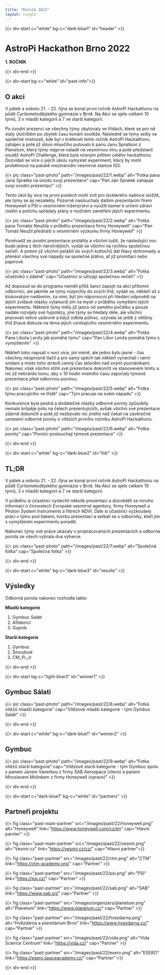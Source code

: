 ```yaml
---
title: "Ročník 2022"
layout: single
---
```

{{< div-start c="white" bg-c="dark-blue1" id="header" >}}

# AstroPi Hackathon Brno 2022


**1. ROČNÍK**

{{< div-end >}}

{{< div-start bg-c="white" id="past-info">}}

## O akci


V pátek a sobotu 21. - 22. října se konal první ročník AstroPi Hackathonu na půdě Cyrilometodějského gymnázia v Brně. Na Akci se sjelo celkem 10 týmů, 3 v mladší kategorii a 7 ve starší kategorii.


Po úvodní prezenci se všechny týmy ubytovaly ve třídách, které se pro ně staly útočištěm po zbytek času konání soutěže. Následně se týmy sešly ve společné místnosti, kde byl v krátkosti tento ročník AstroPi Hackathonu zahájen a poté již slovo mluvčího putovalo k panu Janu Spratkovi z Planetum, který týmy nejprve naladil na vesmírnou vlnu a poté představil soutěž AstroPi Challenge, která byla nosným pilířem celého hackathonu. Dozvídali se více o jejich úkolu vymyslet experiment, který by mohl proběhnout na palubě mezínárodní vesmírné stanice ISS.

{{< pic class="past-photo" path="/images/past/22/1.webp" alt="Fotka pana Jana Spratka na úvodu svojí prezentace" cap="Pan Jan Spratek zahajuje svoji úvodní prezentaci" >}}

Tento úkol by sice na první poslech mohl znít pro leckterého našince složitě, ale týmy se jej nezalekly. Pozorně naslouchaly dalším prezentacím firem Honeywell a PSI o vesmírném inženýrství a využití kamer k určení zdraví rostlin a potichu spřádaly plány o možném zaměření jejich experimentu. 

{{< pic class="past-photo" path="/images/past/22/2.webp" alt="Fotka pana Tomáše Neužila v průběhu prezentace firmy Honeywell" cap="Pan Tomáš Neužil přednáší o vesmírném výzkumu firmy Honeywell" >}}

Poněvadž se úvodní prezentace protáhly a všichni tušili, že následující noc bude jedna z těch náročnějších, vydali se všichni na rychlou společnou večeři. A potom již všichni pelášili do svých kutlochů dát hlavy dohromady a přenést všechny své nápady na společné plátno, ať již promítací nebo papírové.

{{< pic class="past-photo" path="/images/past/22/3.webp" alt="Fotka účastníků v jídelně" cap="Účastníci si užívjají společnou večeři" >}}

Až doposud se do programu neměli příliš šanci zapojit na akci přítomní odborníci, ale jakmile se týmy rozprchly do svých tříd, vydali se, někteří až s klukovským nadšením, za nimi, být jim nápomocní při hledání odpovědí na jejich zvídavé otázky vytanuvší jim na mysli v průběhu vymýšlení jejich experimentu. Některé týmy měly již jasno od samého počátku a pouze nadále rozvíjely své hypotézy, jiné týmy se hledaly déle, ale všichni pracovali velice usilovně a když odbila půlnoc, ozývala se ještě z většiny tříd žhavá diskuze na téma jejich vznikajícího vesmírného experimentu.

{{< pic class="past-photo" path="/images/past/22/4.webp" alt="Fotka Pana Libota Lenžy jak pomáhá týmu" cap="Pan Libor Lenža pomáhá týmu s vymýšlením" >}}

Někteří toho napsali v noci více, jiní méně, ale jedno bylo jasné - čas všechny neúprosně tlačil a pro samý spěch tak někteří vynechali i ranní snídani a místo toho strávili cenný čas skloněni nad svými poznámkami. Nakonec však všichni stihli své prezentace dokončit ve stanoveném limitu a nic již nebránilo tomu, aby v 10 hodin místního času započaly týmové prezentace před odbornou porotou.

{{< pic class="past-photo" path="/images/past/22/5.webp" alt="Fotka týmu pracujícího ve třídě" cap="Tým pracuje na svém nápadu" >}}

Konkurence byla pestrá a dodatečné otázky odborné poroty způsobily nemalé krůpěje potu na čelech prezentujících, avšak všichni své prezentace zdárně dokončili a poté již nezbývalo nic jiného než čekat na závěrečné usnesení odborné poroty o vítězích prvního ročníku AstroPi Hackathonu.

{{< pic class="past-photo" path="/images/past/22/6.webp" alt="Fotka poroty" cap="Porotci poslouchají týmové prezentace" >}}

{{< div-end >}}

{{< div-start c="white" bg-c="dark-blue2" id="tldr" >}}

## TL;DR


V pátek a sobotu 21. - 22. října se konal první ročník AstroPi Hackathonu na půdě Cyrilometodějského gymnázia v Brně. Na Akci se sjelo celkem 10 týmů, 3 v mladší kategorii a 7 ve starší kategorii.


V průběhu si účastníci vyslechli několik prezentací a dozvěděli se mnoho informací o činnostech Evropské vesmírné agentury, firmy Honeywell a Photon System Instruments a filtrech NDVI. Dále si účastníci vyzkoušely práci v týmu pod tlakem, tvorbu prezentací a setkali se s odborníky, kteří jim s vymýšlením experimentu poradili.


Nakonec týmy své práce ukázaly v propracovaných prezentacích a odborná porota ze všech vybrala dva výherce.

{{< pic class="past-photo" path="/images/past/22/7.webp" alt="Společná fotka" cap="Společná fotka" >}}

{{< div-end >}}

{{< div-start c="white" bg-c="dark-blue3" id="results" >}}

## Výsledky


Odborná porota nakonec rozhodla takto:


**Mladší kategorie**


1. Gymbuc Saláti
2. Alfaborci
3. Gupnik


**Starší kategorie**


1. Gymbuc
2. Šmoulové
3. CM_Pi_Jr

{{< div-end >}}

{{< div-start bg-c="light-blue3" id="winner1" >}}

## Gymbuc Sálati

{{< pic class="past-photo" path="/images/past/22/8.webp" alt="Fotká vítězů mladší kategorie" cap="Vítězové mladší kategorie - tým Gymbuc Saláti" >}}

{{< div-end >}}

{{< div-start c="white" bg-c="dark-blue1" id="winner2" >}}

## Gymbuc

{{< pic class="past-photo" path="/images/past/22/9.webp" alt="Fotka vítězů starší kategorie" cap="Vítězové starší kategorie - tým Gymbuc spolu s panem Janem Vaverkou z firmy SAB Aerospace (vlevo) a panem Miroslavem Molinkem z firmy Honeywell (vpravo)" >}}

{{< div-end >}}

{{< div-start c="dark-blue1" bg-c="white" id="partners" >}}

## Partneři projektu

{{< fig class="past-main-partner" src="/images/past/22/honeywell.png" alt="Honeywell" link="https://www.honeywell.com/cz/en" cap="Hlavní parnter" >}}

{{< fig class="past-main-partner" src="/images/past/22/vesmir.png" alt="Vesmir.cz" link="https://vesmir.cz/cz/" cap="Hlavní partner">}}

{{< fig class="past-partner" src="/images/past/22/ctm.png" alt="CTM" link="https://ctm-academy.org/" cap="Partner" >}}

{{< fig class="past-partner" src="/images/past/22/psi.png" alt="PSI" link="https://psi.cz/" cap="Partner" >}}

{{< fig class="past-partner" src="/images/past/22/sab.png" alt="SAB" link="https://www.sab.srl/" cap="Partner" >}}

{{< fig class="past-partner" src="/images/organizers/planetum.png" alt="Planetum" link="https://www.planetum.cz/" cap="Partner" >}}

{{< fig class="past-partner" src="/images/past/22/hvezdarna.png" alt="Hvězdárna a planetárium Brno" link="https://www.hvezdarna.cz/" cap="Partner" >}}

{{< fig class="past-partner" src="/images/past/22/vida.png" alt="Vida Science Centrum" link="https://vida.cz/" cap="Partner" >}}

{{< fig class="past-partner" src="/images/past/22/esero.png" alt="ESERO" link="https://esero.spaceacademy.cz/" cap="Partner" >}}

{{< div-end >}}